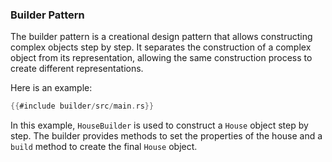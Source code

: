 ### Builder Pattern

The builder pattern is a creational design pattern that allows constructing complex objects step by step. It separates the construction of a complex object from its representation, allowing the same construction process to create different representations.

Here is an example:

```rust
{{#include builder/src/main.rs}}
```

In this example, `HouseBuilder` is used to construct a `House` object step by step. The builder provides methods to set the properties of the house and a `build` method to create the final `House` object.